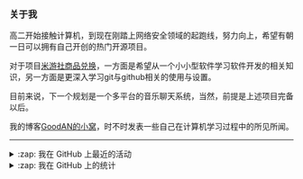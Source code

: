 ### 关于我

高二开始接触计算机，到现在刚踏上网络安全领域的起跑线，努力向上，希望有朝一日可以拥有自己开创的热门开源项目。

对于项目[米游社商品兑换](https://github.com/GOOD-AN/Mys-Exchange-Goods)，一方面是希望从一个小小型软件学习软件开发的相关知识，另一方面是更深入学习git与github相关的使用与设置。

目前来说，下一个规划是一个多平台的音乐聊天系统，当然，前提是上述项目完备以后。

我的博客[GoodAN的小窝](https://blog.goodant.top/)，时不时发表一些自己在计算机学习过程中的所见所闻。

---

<details>
  <summary>:zap: 我在 GitHub 上最近的活动</summary>
  
<!--START_SECTION:activity-->
1. ❗️ Opened issue [#47](https://github.com/ctrlcvs/xiaoyao-cvs-plugin/issues/47) in [ctrlcvs/xiaoyao-cvs-plugin](https://github.com/ctrlcvs/xiaoyao-cvs-plugin)
2. 🗣 Commented on [#1131](https://github.com/Le-niao/Yunzai-Bot/issues/1131) in [Le-niao/Yunzai-Bot](https://github.com/Le-niao/Yunzai-Bot)
3. 🗣 Commented on [#67](https://github.com/y1ndan/genshinhelper2/issues/67) in [y1ndan/genshinhelper2](https://github.com/y1ndan/genshinhelper2)
4. ❗️ Closed issue [#2](https://github.com/Nwflower/auto-plugin/issues/2) in [Nwflower/auto-plugin](https://github.com/Nwflower/auto-plugin)
5. 🗣 Commented on [#2](https://github.com/Nwflower/auto-plugin/issues/2) in [Nwflower/auto-plugin](https://github.com/Nwflower/auto-plugin)
<!--END_SECTION:activity-->

</details>

<details>
<summary>:zap: 我在 GitHub 上的统计</summary>

![GOOD-AN's github stats](https://github-readme-stats-umber-theta.vercel.app/api?username=GOOD-AN&count_private=true&show_icons=true&include_all_commits=true&line_height=28&card_width=400px) ![Top Langs](https://github-readme-stats-umber-theta.vercel.app/api/top-langs/?username=GOOD-AN&&layout=compact&&langs_count=6&&exclude_repo=GOOD-AN.github.io,GOOD-AN,github-readme-stats)
</details>
